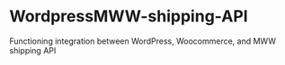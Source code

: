 WordpressMWW-shipping-API
=========================

Functioning integration between WordPress, Woocommerce, and MWW shipping API
